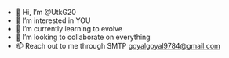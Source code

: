 - 👋 Hi, I’m @UtkG20
- 👀 I’m interested in YOU
- 🌱 I’m currently learning to evolve
- 💞️ I’m looking to collaborate on everything
- 📫 Reach out to me through SMTP goyalgoyal9784@gmail.com

<!---
UtkG20/UtkG20 is a ✨ special ✨ repository because its `README.md` (this file) appears on your GitHub profile.
You can click the Preview link to take a look at your changes.
--->
